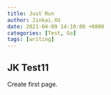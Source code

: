 ```yaml
---
title: Just Run
author: Jinkai.XU
date: 2021-04-09 14:10:00 +0800
categories: [Test, Go]
tags: [writing]
---
```


## JK Test11

Create first page.
